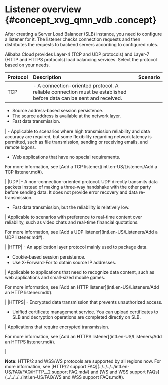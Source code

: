 # Listener overview {#concept_xvg_qmn_vdb .concept}

After creating a Server Load Balancer \(SLB\) instance, you need to configure a listener for it. The listener checks connection requests and then distributes the requests to backend servers according to configured rules.

Alibaba Cloud provides Layer-4 \(TCP and UDP protocols\) and Layer-7 \(HTTP and HTTPS protocols\) load balancing services. Select the protocol based on your needs.

|Protocol|Description|Scenario|
|:-------|:----------|:-------|
|TCP| -   A connection-oriented protocol. A reliable connection must be established before data can be sent and received.
-   Source address-based session persistence.
-   The source address is available at the network layer.
-   Fast data transmission.

 | -   Applicable to scenarios where high transmission reliability and data accuracy are required, but some flexibility regarding network latency is permitted, such as file transmission, sending or receiving emails, and remote logons.
-   Web applications that have no special requirements.

 For more information, see [Add a TCP listener](intl.en-US/Listeners/Add a TCP listener.md#).

 |
|UDP| -   A non-connection-oriented protocol. UDP directly transmits data packets instead of making a three-way handshake with the other party before sending data. It does not provide error recovery and data re-transmission.
-   Fast data transmission, but the reliability is relatively low.

 | Applicable to scenarios with preference to real-time content over reliability, such as video chats and real-time financial quotations.

 For more information, see [Add a UDP listener](intl.en-US/Listeners/Add a UDP listener.md#).

 |
|HTTP| -   An application layer protocol mainly used to package data.
-   Cookie-based session persistence.
-   Use X-Forward-For to obtain source IP addresses.

 | Applicable to applications that need to recognize data content, such as web applications and small-sized mobile games.

 For more information, see [Add an HTTP listener](intl.en-US/Listeners/Add an HTTP listener.md#).

 |
|HTTPS| -   Encrypted data transmission that prevents unauthorized access.
-   Unified certificate management service. You can upload certificates to SLB and decryption operations are completed directly on SLB.

 | Applications that require encrypted transmission.

 For more information, see [Add an HTTPS listener](intl.en-US/Listeners/Add an HTTPS listener.md#).

 |

**Note:** HTTP/2 and WSS/WS protocols are supported by all regions now. For more information, see [HTTP/2 support FAQ](../../../../intl.en-US/FAQ/FAQ/HTTP__2 support FAQ.md#) and [WS and WSS support FAQs](../../../../intl.en-US/FAQ/WS and WSS support FAQs.md#).

